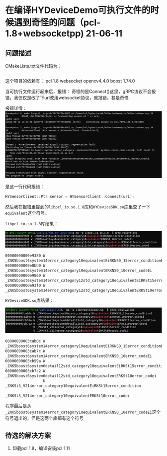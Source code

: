 # 在编译HYDeviceDemo可执行文件的时候遇到奇怪的问题（pcl-1.8+websocketpp) 21-06-11

## 问题描述

CMakeLists.txt文件代码为；
```cmake

```

这个项目的依赖有：
pcl 1.8
websocket
opencv4.4.0
boost 1.74.0

当可执行文件运行起来后，报错：
奇怪的是Connect()这里，gRPC协议不会报错，我仅仅是改了下url改用websocket协议，就报错，甚是奇怪

报错详情：
![](asset/屏幕截图%202021-06-11%20154941.png)

是这一行代码报错：
```cpp
HYSensorClient::Ptr sensor = HYSensorClient::Connect(uri);
```

然后我在报错里提到的`libpcl_io.so.1.8`库和`HYDeviceSDK.so`库里查了一下`equivalent`这个符号。

`libpcl_io.so.1.8`库结果：

![](asset/屏幕截图%202021-06-11%20160736.png)

```
00000000000e9380 W _ZNK5boost6system14error_category10equivalentEiRKNS0_15error_conditionE
00000000000e8bb0 W _ZNK5boost6system14error_category10equivalentERKNS0_10error_codeEi
00000000000e9860 W _ZNK5boost6system14error_category12std_category10equivalentEiRKSt15error_condition
00000000000e93f0 W _ZNK5boost6system14error_category12std_category10equivalentERKSt10error_codei
```

`HYDeviceSDK.so`库结果：

![](asset/屏幕截图%202021-06-11%20160752.png)

```
00000000003cab0c W _ZNK5boost6system14error_category10equivalentEiRKNS0_15error_conditionE
00000000003cab7c W _ZNK5boost6system14error_category10equivalentERKNS0_10error_codeEi
00000000003cb59a W _ZNK5boost6system6detail12std_category10equivalentEiRKSt15error_condition
00000000003cb7c2 W _ZNK5boost6system6detail12std_category10equivalentERKSt10error_codei
                 U _ZNKSt3_V214error_category10equivalentEiRKSt15error_condition
                 U _ZNKSt3_V214error_category10equivalentERKSt10error_codei

```

程序最后是从`_ZNK5boost6system14error_category10equivalentERKNS0_10error_codeEi`这个符号退出的，但是这两个库都有这个符号

## 待选的解决方案

1. 卸载pcl 1.8，编译安装pcl 1.11


